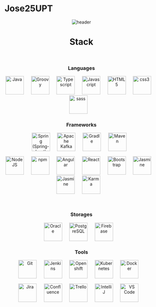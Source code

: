 # Jose25UPT
<!-- HEADER -->
<div align="center" width="100">
  <img src="https://capsule-render.vercel.app/api?color=0:1408d0,50:0860d0,100:08c4d0&height=250&section=header&text=Edvardas%20Jusius%20(Dum6o)&fontSize=30&type=waving&fontColor=fefefe&&animation=fadeIn"
  alt="header"/>
</div>

<!-- STACK -->
<div align="center" width="100">
  <h1>Stack</h1>
  
  <!-- Languages -->
  </br>
  <h3>Languages</h3>
  <img
    src="https://cdn.jsdelivr.net/gh/devicons/devicon@latest/icons/java/java-original-wordmark.svg"
    width="60px"
    alt="Java">
    &nbsp;&nbsp;&nbsp;&nbsp;
  <img
    src="https://cdn.jsdelivr.net/gh/devicons/devicon@latest/icons/groovy/groovy-original.svg"
    width="60px"
    alt="Groovy">
    &nbsp;&nbsp;&nbsp;&nbsp;
  <img
    src="https://cdn.jsdelivr.net/gh/devicons/devicon@latest/icons/typescript/typescript-original.svg"
    width="60px"
    alt="Typescript">
    &nbsp;&nbsp;&nbsp;&nbsp;
  <img
    src="https://cdn.jsdelivr.net/gh/devicons/devicon@latest/icons/javascript/javascript-original.svg"
    width="60px"
    alt="Javascript">
    &nbsp;&nbsp;&nbsp;&nbsp;
  <img
    src="https://cdn.jsdelivr.net/gh/devicons/devicon@latest/icons/html5/html5-original-wordmark.svg"
    width="60px"
    alt="HTML5">
    &nbsp;&nbsp;&nbsp;&nbsp;
  <img
    src="https://cdn.jsdelivr.net/gh/devicons/devicon@latest/icons/css3/css3-original-wordmark.svg"
    width="60px"
    alt="css3">
    &nbsp;&nbsp;&nbsp;&nbsp;
  <img
    src="https://cdn.jsdelivr.net/gh/devicons/devicon@latest/icons/sass/sass-original.svg"
    width="60px"
    alt="sass">
    &nbsp;&nbsp;&nbsp;&nbsp;
  
  <!-- Frameworks -->
  </br>
  <h3>Frameworks</h3>
  <img
    src="https://cdn.jsdelivr.net/gh/devicons/devicon@latest/icons/spring/spring-original-wordmark.svg"
    width="60px"
    alt="Spring (Spring-boot)">
    &nbsp;&nbsp;&nbsp;&nbsp;
  <img
    src="https://cdn.jsdelivr.net/gh/devicons/devicon@latest/icons/apachekafka/apachekafka-original-wordmark.svg"
    width="60px"
    alt="Apache Kafka">
    &nbsp;&nbsp;&nbsp;&nbsp;
  <img
    src="https://cdn.jsdelivr.net/gh/devicons/devicon@latest/icons/gradle/gradle-plain-wordmark.svg"
    width="60px"
    alt="Gradle">
    &nbsp;&nbsp;&nbsp;&nbsp;
  <img
    src="https://logodix.com/logo/699172.png"
    width="60px"
    alt="Maven">
    &nbsp;&nbsp;&nbsp;

  </br>

  <img
    src="https://cdn.jsdelivr.net/gh/devicons/devicon@latest/icons/nodejs/nodejs-original-wordmark.svg"
    width="60px"
    alt="NodeJS">
    &nbsp;&nbsp;&nbsp;&nbsp;
  <img
    src="https://cdn.jsdelivr.net/gh/devicons/devicon@latest/icons/npm/npm-original-wordmark.svg"
    width="60px"
    alt="npm">
    &nbsp;&nbsp;&nbsp;&nbsp;
  <img
    src="https://cdn.jsdelivr.net/gh/devicons/devicon@latest/icons/angularjs/angularjs-original.svg"
    width="60px"
    alt="Angular">
    &nbsp;&nbsp;&nbsp;&nbsp;
  <img
    src="https://cdn.jsdelivr.net/gh/devicons/devicon@latest/icons/react/react-original-wordmark.svg"
    width="60px"
    alt="React">
    &nbsp;&nbsp;&nbsp;&nbsp;
  <img
    src="https://cdn.jsdelivr.net/gh/devicons/devicon@latest/icons/bootstrap/bootstrap-plain-wordmark.svg"
    width="60px"
    alt="Bootstrap">
    &nbsp;&nbsp;&nbsp;&nbsp;
  <img
    src="https://cdn.jsdelivr.net/gh/devicons/devicon@latest/icons/jest/jest-plain.svg"
    width="60px"
    alt="Jasmine">
    &nbsp;&nbsp;&nbsp;&nbsp;
  <img
    src="https://cdn.jsdelivr.net/gh/devicons/devicon@latest/icons/jasmine/jasmine-plain-wordmark.svg"
    width="60px"
    alt="Jasmine">
    &nbsp;&nbsp;&nbsp;&nbsp;
  <img
    src="https://cdn.jsdelivr.net/gh/devicons/devicon@latest/icons/karma/karma-original.svg"
    width="60px"
    alt="Karma">
    &nbsp;&nbsp;&nbsp;&nbsp;
  
  <!-- Storages -->
  </br>
  <h3>Storages</h3>
  <img
    src="https://cdn.jsdelivr.net/gh/devicons/devicon@latest/icons/oracle/oracle-original.svg"
    width="60px"
    alt="Oracle">
    &nbsp;&nbsp;&nbsp;&nbsp;
  <img
    src="https://cdn.jsdelivr.net/gh/devicons/devicon@latest/icons/postgresql/postgresql-original-wordmark.svg"
    width="60px"
    alt="PostgreSQL">
    &nbsp;&nbsp;&nbsp;&nbsp;
  <img
    src="https://cdn.jsdelivr.net/gh/devicons/devicon@latest/icons/firebase/firebase-plain-wordmark.svg"
    width="60px"
    alt="Firebase">
    &nbsp;&nbsp;&nbsp;&nbsp;
  
  <!-- Tools -->
  </br>
  <h3>Tools</h3>
  <img
    src="https://cdn.jsdelivr.net/gh/devicons/devicon@latest/icons/github/github-original-wordmark.svg"
    width="60px"
    alt="Git">
    &nbsp;&nbsp;&nbsp;&nbsp;
  <img
    src="https://cdn.jsdelivr.net/gh/devicons/devicon@latest/icons/jenkins/jenkins-original.svg"
    width="60px"
    alt="Jenkins">
    &nbsp;&nbsp;&nbsp;&nbsp;
  <img
    src="https://static.wixstatic.com/media/778dda_9e3bec106a7f4c85b5526ddcf35226cf~mv2.png"
    width="60px"
    alt="Openshift">
    &nbsp;&nbsp;&nbsp;&nbsp;
  <img
    src="https://cdn.jsdelivr.net/gh/devicons/devicon@latest/icons/kubernetes/kubernetes-plain-wordmark.svg"
    width="60px"
    alt="Kubernetes">
    &nbsp;&nbsp;&nbsp;&nbsp;
  <img
    src="https://cdn.jsdelivr.net/gh/devicons/devicon@latest/icons/docker/docker-original-wordmark.svg"
    width="60px"
    alt="Docker">
    &nbsp;&nbsp;&nbsp;&nbsp;
  
  </br>
  
  <img
    src="https://cdn.jsdelivr.net/gh/devicons/devicon@latest/icons/jira/jira-original-wordmark.svg"
    width="60px"
    alt="Jira">
    &nbsp;&nbsp;&nbsp;&nbsp;
  <img
    src="https://cdn.jsdelivr.net/gh/devicons/devicon@latest/icons/confluence/confluence-original-wordmark.svg"
    width="60px"
    alt="Confluence">
    &nbsp;&nbsp;&nbsp;&nbsp;
  <img
    src="https://cdn.jsdelivr.net/gh/devicons/devicon@latest/icons/trello/trello-plain-wordmark.svg"
    width="60px"
    alt="Trello">
    &nbsp;&nbsp;&nbsp;&nbsp;
  <img
    src="https://upload.wikimedia.org/wikipedia/commons/thumb/9/9c/IntelliJ_IDEA_Icon.svg/512px-IntelliJ_IDEA_Icon.svg.png"
    width="60px"
    alt="IntelliJ">
    &nbsp;&nbsp;&nbsp;&nbsp;
  <img
    src="https://cdn.jsdelivr.net/gh/devicons/devicon@latest/icons/vscode/vscode-original-wordmark.svg"
    width="60px"
    alt="VS Code">
    &nbsp;&nbsp;&nbsp;&nbsp;
  
</div>

</br>
</br>
</br>
